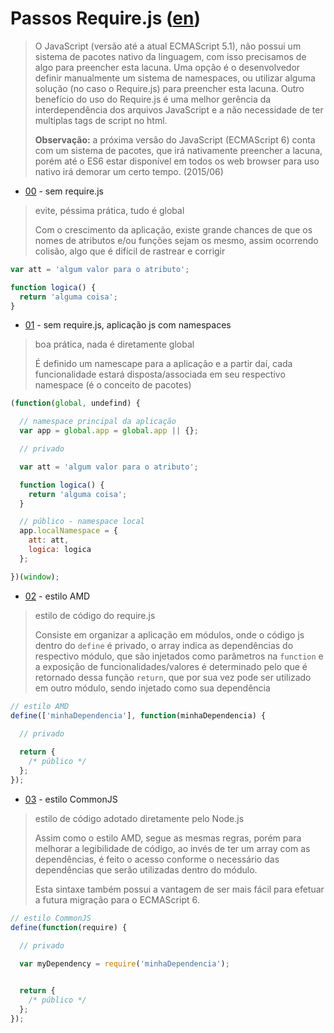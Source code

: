 # Passos Require.js ([en](README.md))

> O JavaScript (versão até a atual ECMAScript 5.1), não possui um sistema de pacotes
> nativo da linguagem, com isso precisamos de algo para preencher esta lacuna.
> Uma opção é o desenvolvedor definir manualmente um sistema de namespaces,
> ou utilizar alguma solução (no caso o Require.js) para preencher esta lacuna.
> Outro benefício do uso do Require.js é uma melhor gerência da interdependência
> dos arquivos JavaScript e a não necessidade de ter multiplas tags de script 
> no html.
>
> **Observação:** a próxima versão do JavaScript (ECMAScript 6) conta com um sistema
> de pacotes, que irá nativamente preencher a lacuna, porém até o ES6 estar
> disponível em todos os web browser para uso nativo irá demorar um certo tempo.
> (2015/06)


* [00](00) - sem require.js

> evite, péssima prática, tudo é global
>
> Com o crescimento da aplicação, existe grande chances de que os nomes de atributos
> e/ou funções sejam os mesmo, assim ocorrendo colisão, algo que é difícil de
> rastrear e corrigir

```javascript
var att = 'algum valor para o atributo';

function logica() {
  return 'alguma coisa';
}
```


* [01](01) - sem require.js, aplicação js com namespaces

> boa prática, nada é diretamente global
>
> É definido um namescape para a aplicação e a partir daí,
> cada funcionalidade estará disposta/associada em seu respectivo
> namespace (é o conceito de pacotes)

```javascript
(function(global, undefind) {

  // namespace principal da aplicação
  var app = global.app = global.app || {};

  // privado

  var att = 'algum valor para o atributo';

  function logica() {
    return 'alguma coisa';
  }

  // público - namespace local
  app.localNamespace = {
    att: att,
    logica: logica
  };

})(window);
```


* [02](02) - estilo AMD

> estilo de código do require.js
>
> Consiste em organizar a aplicação em módulos, onde o código js
> dentro do `define` é privado, o array indica as dependências 
> do respectivo módulo, que são injetados como parâmetros na `function`
> e a exposição de funcionalidades/valores é determinado pelo
> que é retornado dessa função `return`, que por sua vez pode 
> ser utilizado em outro módulo, sendo injetado como sua dependência

```javascript
// estilo AMD
define(['minhaDependencia'], function(minhaDependencia) {  
  
  // privado

  return {
    /* público */
  };
});
```


* [03](03) - estilo CommonJS

> estilo de código adotado diretamente pelo Node.js
>
> Assim como o estilo AMD, segue as mesmas regras, porém 
> para melhorar a legibilidade de código, ao invés de ter um 
> array com as dependências, é feito o acesso conforme o necessário
> das dependências que serão utilizadas dentro do módulo.
>
> Esta sintaxe também possui a vantagem de ser mais fácil
> para efetuar a futura migração para o ECMAScript 6.

```javascript
// estilo CommonJS
define(function(require) {  
  
  // privado

  var myDependency = require('minhaDependencia');


  return {
    /* público */
  };
});
```

